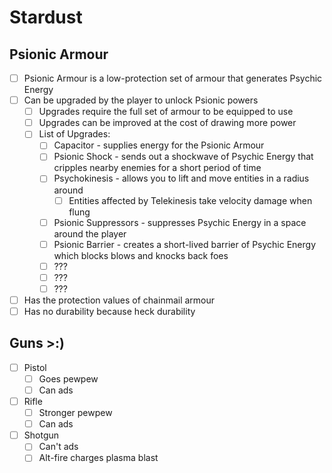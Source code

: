 # Stardust

## Psionic Armour
- [ ] Psionic Armour is a low-protection set of armour that generates Psychic Energy
- [ ] Can be upgraded by the player to unlock Psionic powers
  - [ ] Upgrades require the full set of armour to be equipped to use
  - [ ] Upgrades can be improved at the cost of drawing more power
  - [ ] List of Upgrades:
    - [ ] Capacitor - supplies energy for the Psionic Armour
    - [ ] Psionic Shock - sends out a shockwave of Psychic Energy that cripples nearby enemies for a short period of time
    - [ ] Psychokinesis - allows you to lift and move entities in a radius around
      - [ ] Entities affected by Telekinesis take velocity damage when flung
    - [ ] Psionic Suppressors - suppresses Psychic Energy in a space around the player
    - [ ] Psionic Barrier - creates a short-lived barrier of Psychic Energy which blocks blows and knocks back foes
    - [ ] ???
    - [ ] ???
    - [ ] ???
- [ ] Has the protection values of chainmail armour
- [ ] Has no durability because heck durability

## Guns >:)
- [ ] Pistol
  - [ ] Goes pewpew
  - [ ] Can ads
- [ ] Rifle
  - [ ] Stronger pewpew
  - [ ] Can ads
- [ ] Shotgun
  - [ ] Can't ads
  - [ ] Alt-fire charges plasma blast

